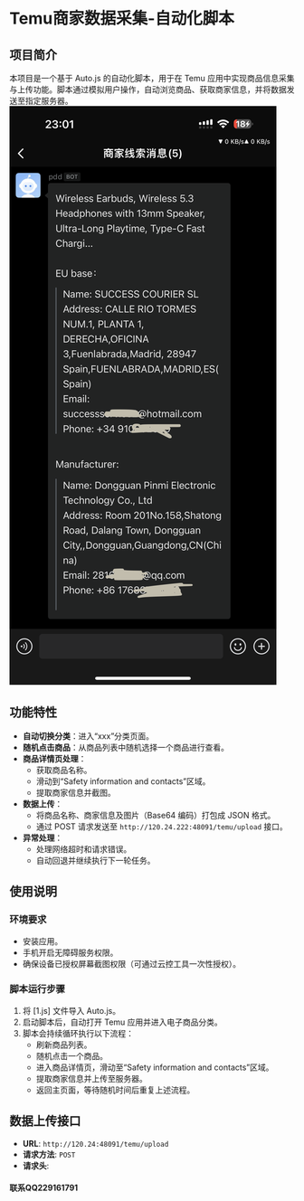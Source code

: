 # Temu商家数据采集-自动化脚本

## 项目简介

本项目是一个基于 Auto.js 的自动化脚本，用于在 Temu 应用中实现商品信息采集与上传功能。脚本通过模拟用户操作，自动浏览商品、获取商家信息，并将数据发送至指定服务器。
![1.PNG](img/1.PNG)

## 功能特性

- **自动切换分类**：进入“xxx”分类页面。
- **随机点击商品**：从商品列表中随机选择一个商品进行查看。
- **商品详情页处理**：
  - 获取商品名称。
  - 滑动到“Safety information and contacts”区域。
  - 提取商家信息并截图。
- **数据上传**：
  - 将商品名称、商家信息及图片（Base64 编码）打包成 JSON 格式。
  - 通过 POST 请求发送至 `http://120.24.222:48091/temu/upload` 接口。
- **异常处理**：
  - 处理网络超时和请求错误。
  - 自动回退并继续执行下一轮任务。

## 使用说明

### 环境要求

- 安装应用。
- 手机开启无障碍服务权限。
- 确保设备已授权屏幕截图权限（可通过云控工具一次性授权）。

### 脚本运行步骤

1. 将 [1.js] 文件导入 Auto.js。
2. 启动脚本后，自动打开 Temu 应用并进入电子商品分类。
3. 脚本会持续循环执行以下流程：
   - 刷新商品列表。
   - 随机点击一个商品。
   - 进入商品详情页，滑动至“Safety information and contacts”区域。
   - 提取商家信息并上传至服务器。
   - 返回主页面，等待随机时间后重复上述流程。

## 数据上传接口

- **URL**: `http://120.24:48091/temu/upload`
- **请求方法**: `POST`
- **请求头**:
  
#### 联系QQ229161791